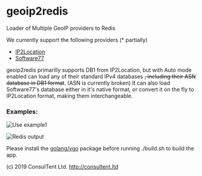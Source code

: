 # geoip2redis

 Loader of Multiple GeoIP providers to Redis

We currently support the following providers (* partially)

* [IP2Location](https://lite.ip2location.com/database/ip-country)
* [Software77](http://software77.net/geo-ip/)


geoip2redis primarilly supports DB1 from IP2Location, but with Auto mode enabled can load any of their standard IPv4 databases ~~, including their ASN database in DB1 format~~. (ASN is currently broken)
It can also load Software77's database either in it's native format, or convert it on the fly to IP2Location format, making them interchangeable.

### Examples:

![Use example1](https://user-images.githubusercontent.com/691270/53105684-8b38b400-356c-11e9-8cdd-ac0c76a7b64a.png)

![Redis output](https://user-images.githubusercontent.com/691270/53105706-92f85880-356c-11e9-9c2d-83b6c88f4a76.png)


Please install the [golang/vgo](https://github.com/golang/go/wiki/vgo) package before running ./build.sh to build the app.





(c) 2019 ConsulTent Ltd.  http://consultent.ltd
